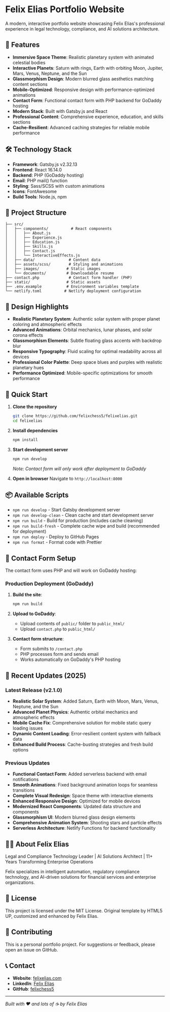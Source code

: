 # Felix Elias Portfolio Website

A modern, interactive portfolio website showcasing Felix Elias's professional experience in legal technology, compliance, and AI solutions architecture.

## 🚀 Features

- **Immersive Space Theme**: Realistic planetary system with animated celestial bodies
- **Interactive Planets**: Saturn with rings, Earth with orbiting Moon, Jupiter, Mars, Venus, Neptune, and the Sun
- **Glassmorphism Design**: Modern blurred glass aesthetics matching content sections
- **Mobile-Optimized**: Responsive design with performance-optimized animations
- **Contact Form**: Functional contact form with PHP backend for GoDaddy hosting
- **Modern Stack**: Built with Gatsby.js and React
- **Professional Content**: Comprehensive experience, education, and skills sections
- **Cache-Resilient**: Advanced caching strategies for reliable mobile performance

## 🛠️ Technology Stack

- **Framework**: Gatsby.js v2.32.13
- **Frontend**: React 16.14.0
- **Backend**: PHP (GoDaddy hosting)
- **Email**: PHP mail() function
- **Styling**: Sass/SCSS with custom animations
- **Icons**: FontAwesome
- **Build Tools**: Node.js, npm

## 📁 Project Structure

```
├── src/
│   ├── components/          # React components
│   │   ├── About.js
│   │   ├── Experience.js
│   │   ├── Education.js
│   │   ├── Skills.js
│   │   ├── Contact.js
│   │   └── InteractiveEffects.js
│   ├── data/               # Content data
│   ├── assets/scss/        # Styling and animations
│   ├── images/            # Static images
│   └── documents/         # Downloadable resume
├── contact.php             # Contact form handler (PHP)
├── static/                # Static assets
├── .env.example           # Environment variables template
└── netlify.toml          # Netlify deployment configuration
```

## 🎨 Design Highlights

- **Realistic Planetary System**: Authentic solar system with proper planet coloring and atmospheric effects
- **Advanced Animations**: Orbital mechanics, lunar phases, and solar corona effects
- **Glassmorphism Elements**: Subtle floating glass accents with backdrop blur
- **Responsive Typography**: Fluid scaling for optimal readability across all devices
- **Professional Color Palette**: Deep space blues and purples with realistic planetary hues
- **Performance Optimized**: Mobile-specific optimizations for smooth performance

## 🚀 Quick Start

1. **Clone the repository**
   ```bash
   git clone https://github.com/felixchess5/felixelias.git
   cd felixelias
   ```

2. **Install dependencies**
   ```bash
   npm install
   ```

3. **Start development server**
   ```bash
   npm run develop
   ```
   *Note: Contact form will only work after deployment to GoDaddy*

4. **Open in browser**
   Navigate to `http://localhost:8000`

## 📦 Available Scripts

- `npm run develop` - Start Gatsby development server 
- `npm run develop-clean` - Clean cache and start development server
- `npm run build` - Build for production (includes cache cleaning)
- `npm run build-fresh` - Complete cache wipe and build (recommended for deployment)
- `npm run deploy` - Deploy to GitHub Pages
- `npm run format` - Format code with Prettier

## 📧 Contact Form Setup

The contact form uses PHP and will work on GoDaddy hosting:

### Production Deployment (GoDaddy)

1. **Build the site**:
   ```bash
   npm run build
   ```

2. **Upload to GoDaddy**:
   - Upload contents of `public/` folder to `public_html/`
   - Upload `contact.php` to `public_html/`

3. **Contact form structure**:
   - Form submits to `/contact.php`
   - PHP processes form and sends email
   - Works automatically on GoDaddy's PHP hosting

## 🌟 Recent Updates (2025)

### Latest Release (v2.1.0)
- **Realistic Solar System**: Added Saturn, Earth with Moon, Mars, Venus, Neptune, and the Sun
- **Advanced Planet Physics**: Authentic orbital mechanics and atmospheric effects  
- **Mobile Cache Fix**: Comprehensive solution for mobile static query loading issues
- **Dynamic Content Loading**: Error-resilient content system with fallback data
- **Enhanced Build Process**: Cache-busting strategies and fresh build options

### Previous Updates
- **Functional Contact Form**: Added serverless backend with email notifications
- **Smooth Animations**: Fixed background animation loops for seamless transitions
- **Complete Visual Redesign**: Space theme with interactive elements
- **Enhanced Responsive Design**: Optimized for mobile devices
- **Modernized React Components**: Updated data structure and components
- **Glassmorphism UI**: Modern blurred glass design elements
- **Comprehensive Animation System**: Shooting stars and particle effects
- **Serverless Architecture**: Netlify Functions for backend functionality

## 👨‍💻 About Felix Elias

Legal and Compliance Technology Leader | AI Solutions Architect | 11+ Years Transforming Enterprise Operations

Felix specializes in intelligent automation, regulatory compliance technology, and AI-driven solutions for financial services and enterprise organizations.

## 📄 License

This project is licensed under the MIT License. Original template by HTML5 UP, customized and enhanced by Felix Elias.

## 🤝 Contributing

This is a personal portfolio project. For suggestions or feedback, please open an issue on GitHub.

## 📞 Contact

- **Website**: [felixelias.com](https://felixelias.com)
- **LinkedIn**: [Felix Elias](https://www.linkedin.com/in/felixelias/)
- **GitHub**: [felixchess5](https://github.com/felixchess5)

---

*Built with ❤️ and lots of ☕ by Felix Elias*